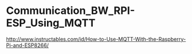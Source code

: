 # Communication_BW_RPI-ESP_Using_MQTT

http://www.instructables.com/id/How-to-Use-MQTT-With-the-Raspberry-Pi-and-ESP8266/
